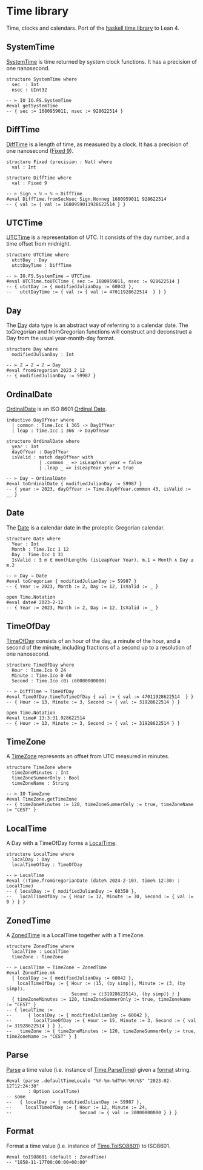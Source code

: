 # Time library

Time, clocks and calendars. Port of the [haskell time library](https://github.com/haskell/time)
to Lean 4.

## SystemTime

[SystemTime](../Time/Clock/SystemTime.html) is time returned by system clock functions.
It has a precision of one nanosecond.

```lean
structure SystemTime where
  sec  : Int
  nsec : UInt32
```

```lean
-- ⊢ IO IO.FS.SystemTime
#eval getSystemTime
-- { sec := 1680959011, nsec := 928622514 }
```

## DiffTime

[DiffTime](../Time/Clock/DiffTime.html#Time.DiffTime) is a length of time,
as measured by a clock. It has a precision of one nanosecond ([Fixed 9](../Time/Fixed.html#Time.Fixed)).

```lean
structure Fixed (precision : Nat) where
  val : Int

structure DiffTime where
  val : Fixed 9
```

```lean
-- ⊢ Sign → ℕ → ℕ → DiffTime
#eval DiffTime.fromSecNsec Sign.Nonneg 1680959011 928622514
-- { val := { val := 1680959011928622514 } }
```

## UTCTime

[UTCTime](../Time/Clock/UTCTime.html#Time.UTCTime) is a representation of UTC.
It consists of the day number, and a time offset from midnight.

```lean
structure UTCTime where
  utctDay : Day
  utctDayTime : DiffTime
```

```lean
-- ⊢ IO.FS.SystemTime → UTCTime
#eval UTCTime.toUTCTime { sec := 1680959011, nsec := 928622514 }
-- { utctDay := { modifiedJulianDay := 60042 },
--   utctDayTime := { val := { val := 47011928622514  } } }
```

## Day

The [Day](../Time/Calendar/Days.html#Time.Day) data type is an abstract way of referring to a
calendar date. The toGregorian and
fromGregorian functions will construct and deconstruct a Day from the usual year-month-day format.

```lean
structure Day where
  modifiedJulianDay : Int
```

```lean
-- ⊢ ℤ → ℤ → ℤ → Day
#eval fromGregorian 2023 2 12
-- { modifiedJulianDay := 59987 }
```

## OrdinalDate

[OrdinalDate](../Time/Calendar/OrdinalDate.html#Time.OrdinalDate) is an
ISO 8601 [Ordinal Date](https://en.wikipedia.org/wiki/ISO_8601#Ordinal_dates).

```lean
inductive DayOfYear where
  | common : Time.Icc 1 365 -> DayOfYear
  | leap : Time.Icc 1 366 -> DayOfYear

structure OrdinalDate where
  year : Int
  dayOfYear : DayOfYear
  isValid : match dayOfYear with
            | .common _ => isLeapYear year = false
            | .leap _ => isLeapYear year = true
```

```lean
-- ⊢ Day → OrdinalDate
#eval toOrdinalDate { modifiedJulianDay := 59987 }
-- { year := 2023, dayOfYear := Time.DayOfYear.common 43, isValid := __ }
```

## Date

The [Date](../Time/Calendar/MonthDay.html#Time.Date) is a calendar date in the proleptic Gregorian calendar.

```lean
structure Date where
  Year : Int
  Month : Time.Icc 1 12
  Day : Time.Icc 1 31
  IsValid : ∃ m ∈ monthLengths (isLeapYear Year), m.1 = Month ∧ Day ≤ m.2
```

```lean
-- ⊢ Day → Date
#eval toGregorian { modifiedJulianDay := 59987 }
-- { Year := 2023, Month := 2, Day := 12, IsValid := _ }

open Time.Notation
#eval date# 2023-2-12
-- { Year := 2023, Month := 2, Day := 12, IsValid := _ }
```

## TimeOfDay

[TimeOfDay](../Time/LocalTime/TimeOfDay.html#Time.TimeOfDay) consists of an hour
of the day, a minute of the hour, and a second of the minute, including fractions
of a second up to a resolution of one nanosecond.

```lean
structure TimeOfDay where
  Hour : Time.Ico 0 24
  Minute : Time.Ico 0 60
  Second : Time.Ico ⟨0⟩ ⟨60000000000⟩
```

```lean
-- ⊢ DiffTime → TimeOfDay
#eval TimeOfDay.timeToTimeOfDay { val := { val := 47011928622514  } }
-- { Hour := 13, Minute := 3, Second := { val := 31928622514 } }

open Time.Notation
#eval time# 13:3:31.928622514
-- { Hour := 13, Minute := 3, Second := { val := 31928622514 } }
```

## TimeZone

A [TimeZone](../Time/LocalTime/TimeZone.html#Time.TimeZone) represents an offset
from UTC measured in minutes.

```lean
structure TimeZone where
  timeZoneMinutes : Int
  timeZoneSummerOnly : Bool
  timeZoneName : String
```

```lean
-- ⊢ IO TimeZone
#eval TimeZone.getTimeZone
-- { timeZoneMinutes := 120, timeZoneSummerOnly := true, timeZoneName := "CEST" }
```

## LocalTime

A Day with a TimeOfDay forms a [LocalTime](../Time/LocalTime/LocalTime.html#Time.LocalTime).

```lean
structure LocalTime where
  localDay : Day
  localTimeOfDay : TimeOfDay
```

```lean
-- ⊢ LocalTime
#eval (⟨Time.fromGregorianDate (date% 2024-2-10), time% 12:30⟩ : LocalTime)
-- { localDay := { modifiedJulianDay := 60350 },
--   localTimeOfDay := { Hour := 12, Minute := 30, Second := { val := 0 } } }
```

## ZonedTime

A [ZonedTime](../Time/LocalTime/ZonedTime.html#Time.ZonedTime) is a LocalTime
together with a TimeZone.

```lean
structure ZonedTime where
  localTime : LocalTime
  timeZone : TimeZone
```

```lean
-- ⊢ LocalTime → TimeZone → ZonedTime
#eval ZonedTime.mk
  { localDay := { modifiedJulianDay := 60042 },
    localTimeOfDay := { Hour := ⟨15, (by simp)⟩, Minute := ⟨3, (by simp)⟩,
                        Second := ⟨⟨31928622514⟩, (by simp)⟩ } }
  { timeZoneMinutes := 120, timeZoneSummerOnly := true, timeZoneName := "CEST" }
-- { localTime :=
--      { localDay := { modifiedJulianDay := 60042 },
--        localTimeOfDay := { Hour := 15, Minute := 3, Second := { val := 31928622514 } } },
--   timeZone := { timeZoneMinutes := 120, timeZoneSummerOnly := true, timeZoneName := "CEST" } }
```

## Parse

[Parse](../Time/Format/Parse.html#Time.parse) a time value (i.e. instance of
[Time.ParseTime](../Time/Format/Parse/Class.html#Time.ParseTime))
given a [format](../Time/Specifier.html) string.

```lean
#eval (parse .defaultTimeLocale "%Y-%m-%dT%H:%M:%S" "2023-02-12T12:24:30"
        : Option LocalTime)
-- some
--   { localDay := { modifiedJulianDay := 59987 },
--     localTimeOfDay := { Hour := 12, Minute := 24,
--                         Second := { val := 30000000000 } } }
```

## Format

Format a time value (i.e. instance of
[Time.ToISO8601](..//Time/Format.html#Time.ToISO8601)) to ISO8601.

```lean
#eval toISO8601 (default : ZonedTime)
-- "1858-11-17T00:00:00+00:00"
```
